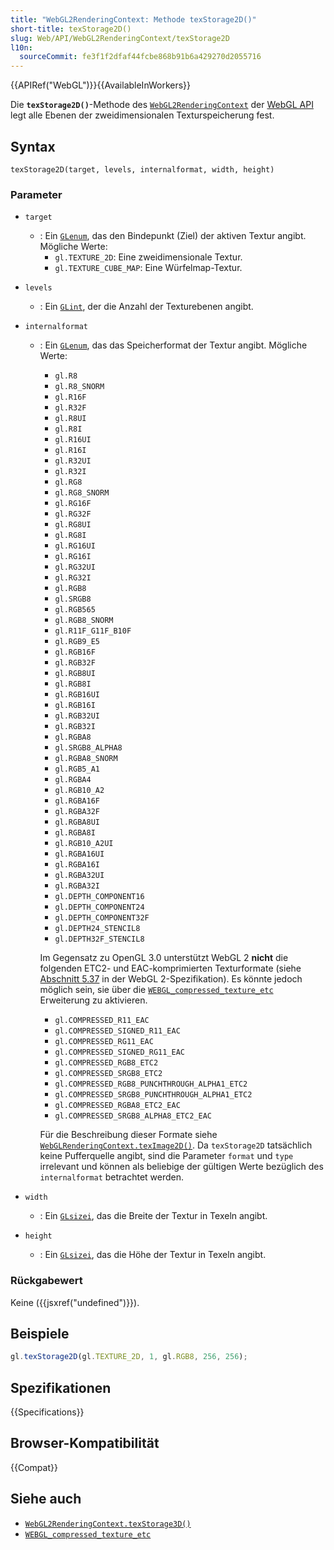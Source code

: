 ```yaml
---
title: "WebGL2RenderingContext: Methode texStorage2D()"
short-title: texStorage2D()
slug: Web/API/WebGL2RenderingContext/texStorage2D
l10n:
  sourceCommit: fe3f1f2dfaf44fcbe868b91b6a429270d2055716
---
```


{{APIRef("WebGL")}}{{AvailableInWorkers}}

Die **`texStorage2D()`**-Methode des [`WebGL2RenderingContext`](/de/docs/Web/API/WebGL2RenderingContext) der [WebGL API](/de/docs/Web/API/WebGL_API) legt alle Ebenen der zweidimensionalen Texturspeicherung fest.

## Syntax

```js-nolint
texStorage2D(target, levels, internalformat, width, height)
```

### Parameter

- `target`
  - : Ein [`GLenum`](/de/docs/Web/API/WebGL_API/Types), das den Bindepunkt (Ziel) der aktiven Textur angibt. Mögliche Werte:
    - `gl.TEXTURE_2D`: Eine zweidimensionale Textur.
    - `gl.TEXTURE_CUBE_MAP`: Eine Würfelmap-Textur.
- `levels`
  - : Ein [`GLint`](/de/docs/Web/API/WebGL_API/Types), der die Anzahl der Texturebenen angibt.
- `internalformat`
  - : Ein [`GLenum`](/de/docs/Web/API/WebGL_API/Types), das das Speicherformat der Textur angibt. Mögliche Werte:
    - `gl.R8`
    - `gl.R8_SNORM`
    - `gl.R16F`
    - `gl.R32F`
    - `gl.R8UI`
    - `gl.R8I`
    - `gl.R16UI`
    - `gl.R16I`
    - `gl.R32UI`
    - `gl.R32I`
    - `gl.RG8`
    - `gl.RG8_SNORM`
    - `gl.RG16F`
    - `gl.RG32F`
    - `gl.RG8UI`
    - `gl.RG8I`
    - `gl.RG16UI`
    - `gl.RG16I`
    - `gl.RG32UI`
    - `gl.RG32I`
    - `gl.RGB8`
    - `gl.SRGB8`
    - `gl.RGB565`
    - `gl.RGB8_SNORM`
    - `gl.R11F_G11F_B10F`
    - `gl.RGB9_E5`
    - `gl.RGB16F`
    - `gl.RGB32F`
    - `gl.RGB8UI`
    - `gl.RGB8I`
    - `gl.RGB16UI`
    - `gl.RGB16I`
    - `gl.RGB32UI`
    - `gl.RGB32I`
    - `gl.RGBA8`
    - `gl.SRGB8_ALPHA8`
    - `gl.RGBA8_SNORM`
    - `gl.RGB5_A1`
    - `gl.RGBA4`
    - `gl.RGB10_A2`
    - `gl.RGBA16F`
    - `gl.RGBA32F`
    - `gl.RGBA8UI`
    - `gl.RGBA8I`
    - `gl.RGB10_A2UI`
    - `gl.RGBA16UI`
    - `gl.RGBA16I`
    - `gl.RGBA32UI`
    - `gl.RGBA32I`
    - `gl.DEPTH_COMPONENT16`
    - `gl.DEPTH_COMPONENT24`
    - `gl.DEPTH_COMPONENT32F`
    - `gl.DEPTH24_STENCIL8`
    - `gl.DEPTH32F_STENCIL8`

    Im Gegensatz zu OpenGL 3.0 unterstützt WebGL 2 **nicht** die folgenden ETC2- und EAC-komprimierten Texturformate (siehe [Abschnitt 5.37](https://registry.khronos.org/webgl/specs/latest/2.0/#5.37) in der WebGL 2-Spezifikation). Es könnte jedoch möglich sein, sie über die [`WEBGL_compressed_texture_etc`](/de/docs/Web/API/WEBGL_compressed_texture_etc) Erweiterung zu aktivieren.
    - `gl.COMPRESSED_R11_EAC`
    - `gl.COMPRESSED_SIGNED_R11_EAC`
    - `gl.COMPRESSED_RG11_EAC`
    - `gl.COMPRESSED_SIGNED_RG11_EAC`
    - `gl.COMPRESSED_RGB8_ETC2`
    - `gl.COMPRESSED_SRGB8_ETC2`
    - `gl.COMPRESSED_RGB8_PUNCHTHROUGH_ALPHA1_ETC2`
    - `gl.COMPRESSED_SRGB8_PUNCHTHROUGH_ALPHA1_ETC2`
    - `gl.COMPRESSED_RGBA8_ETC2_EAC`
    - `gl.COMPRESSED_SRGB8_ALPHA8_ETC2_EAC`

    Für die Beschreibung dieser Formate siehe [`WebGLRenderingContext.texImage2D()`](/de/docs/Web/API/WebGLRenderingContext/texImage2D). Da `texStorage2D` tatsächlich keine Pufferquelle angibt, sind die Parameter `format` und `type` irrelevant und können als beliebige der gültigen Werte bezüglich des `internalformat` betrachtet werden.

- `width`
  - : Ein [`GLsizei`](/de/docs/Web/API/WebGL_API/Types), das die Breite der Textur in Texeln angibt.
- `height`
  - : Ein [`GLsizei`](/de/docs/Web/API/WebGL_API/Types), das die Höhe der Textur in Texeln angibt.

### Rückgabewert

Keine ({{jsxref("undefined")}}).

## Beispiele

```js
gl.texStorage2D(gl.TEXTURE_2D, 1, gl.RGB8, 256, 256);
```

## Spezifikationen

{{Specifications}}

## Browser-Kompatibilität

{{Compat}}

## Siehe auch

- [`WebGL2RenderingContext.texStorage3D()`](/de/docs/Web/API/WebGL2RenderingContext/texStorage3D)
- [`WEBGL_compressed_texture_etc`](/de/docs/Web/API/WEBGL_compressed_texture_etc)
